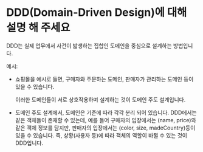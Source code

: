 # DDD(Domain-Driven Design)에 대해 설명 해 주세요
DDD는 실제 업무에서 사건이 밟생하는 집합인 도메인을 중심으로 설계하는 방법입니다.

예시:

- 쇼핑몰을 예시로 들면, 구매자와 주문하는 도메인, 판매자가 관리하는 도메인 등이 있을 수 있습니다.
    
    이러한 도메인들이 서로 상호작용하며 설계하는 것이 도메인 주도 설계입니다.
    
- 도메인 주도 설계에서, 도메인은 기준에 따라 각각 분리 되어 있습니다. DDD에서는 같은 객체들이 존재할 수 있는데, 예를 들어 구매자의 입장에서는 (name, price)와 같은 객체 정보를 담지만, 판매자의 입장에서는 (color, size, madeCountry)등이 있을 수 있습니다. 즉, 상황(사용자 등)에 따라 객체의 역할이 바뀔 수 있는 것이 DDD입니다.
